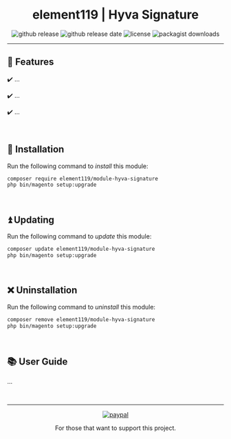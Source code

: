 <div align="center">

<!-- Module Image Here -->

</div>

<h1 align="center">element119 | Hyva Signature</h1>

<div align="center">

![github release](https://img.shields.io/github/v/release/pykettk/module-hyva-signature?color=ffbf00&label=version)
![github release date](https://img.shields.io/github/release-date/pykettk/module-hyva-signature?color=8b32a8&label=last%20release)
![license](https://img.shields.io/badge/license-OSL-ff00dd.svg)
![packagist downloads](https://img.shields.io/packagist/dt/element119/module-hyva-signature?color=ff0000)

</div>

---

## 📝 Features
✔️ ...

✔️ ...

✔️ ...

<br/>

## 🔌 Installation
Run the following command to *install* this module:
```bash
composer require element119/module-hyva-signature
php bin/magento setup:upgrade
```

<br/>

## ⏫ Updating
Run the following command to *update* this module:
```bash
composer update element119/module-hyva-signature
php bin/magento setup:upgrade
```

<br/>

## ❌ Uninstallation
Run the following command to *uninstall* this module:
```bash
composer remove element119/module-hyva-signature
php bin/magento setup:upgrade
```

<br/>

## 📚 User Guide
...

<br>

---

<div align="center">

[![paypal](https://www.paypalobjects.com/en_US/i/btn/btn_donateCC_LG.gif)](https://paypal.me/pykettk)

For those that want to support this project.

</div>
